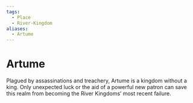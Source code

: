 ```yaml
---
tags:
  - Place
  - River-Kingdom
aliases:
  - Artume
---
```

# Artume
Plagued by assassinations and treachery, Artume is a kingdom without a king. Only unexpected luck or the aid of a powerful new patron can save this realm from becoming the River Kingdoms’ most recent failure.  